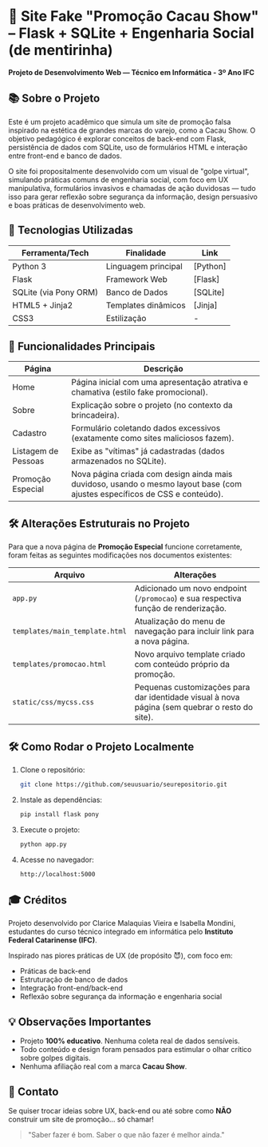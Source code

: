 # 🍫 Site Fake "Promoção Cacau Show" – Flask + SQLite + Engenharia Social (de mentirinha)  
**Projeto de Desenvolvimento Web — Técnico em Informática - 3º Ano IFC**  

## 📚 Sobre o Projeto  
Este é um projeto acadêmico que simula um site de promoção falsa inspirado na estética de grandes marcas do varejo, como a Cacau Show. O objetivo pedagógico é explorar conceitos de back-end com Flask, persistência de dados com SQLite, uso de formulários HTML e interação entre front-end e banco de dados.  

O site foi propositalmente desenvolvido com um visual de "golpe virtual", simulando práticas comuns de engenharia social, com foco em UX manipulativa, formulários invasivos e chamadas de ação duvidosas — tudo isso para gerar reflexão sobre segurança da informação, design persuasivo e boas práticas de desenvolvimento web.  

## 🚀 Tecnologias Utilizadas  

| Ferramenta/Tech       | Finalidade                              | Link          |
|-----------------------|-----------------------------------------|---------------|
| Python 3              | Linguagem principal                    | [Python]      |
| Flask                 | Framework Web                          | [Flask]       |
| SQLite (via Pony ORM) | Banco de Dados                         | [SQLite]      |
| HTML5 + Jinja2        | Templates dinâmicos                    | [Jinja]       |
| CSS3                  | Estilização                            | -             |

## 🎯 Funcionalidades Principais  

| Página                | Descrição                                                                 |
|-----------------------|---------------------------------------------------------------------------|
| Home                  | Página inicial com uma apresentação atrativa e chamativa (estilo fake promocional). |
| Sobre                 | Explicação sobre o projeto (no contexto da brincadeira).                 |
| Cadastro              | Formulário coletando dados excessivos (exatamente como sites maliciosos fazem). |
| Listagem de Pessoas   | Exibe as "vítimas" já cadastradas (dados armazenados no SQLite).         |
| Promoção Especial     | Nova página criada com design ainda mais duvidoso, usando o mesmo layout base (com ajustes específicos de CSS e conteúdo). |

## 🛠️ Alterações Estruturais no Projeto  
Para que a nova página de **Promoção Especial** funcione corretamente, foram feitas as seguintes modificações nos documentos existentes:  

| Arquivo                        | Alterações                                                                 |
|--------------------------------|----------------------------------------------------------------------------|
| `app.py`                       | Adicionado um novo endpoint (`/promocao`) e sua respectiva função de renderização. |
| `templates/main_template.html` | Atualização do menu de navegação para incluir link para a nova página.    |
| `templates/promocao.html`      | Novo arquivo template criado com conteúdo próprio da promoção.            |
| `static/css/mycss.css`         | Pequenas customizações para dar identidade visual à nova página (sem quebrar o resto do site). |

## 🛠️ Como Rodar o Projeto Localmente  

1. Clone o repositório:  
   ```bash
   git clone https://github.com/seuusuario/seurepositorio.git

2. Instale as dependências:
   ```bash
   pip install flask pony
   
3. Execute o projeto:
   ```bash
   python app.py

4. Acesse no navegador:
   ```bash
   http://localhost:5000

## 🎓 Créditos
Projeto desenvolvido por Clarice Malaquias Vieira e Isabella Mondini, estudantes do curso técnico integrado em informática pelo **Instituto Federal Catarinense (IFC)**.

Inspirado nas piores práticas de UX (de propósito 😈), com foco em:
- Práticas de back-end
- Estruturação de banco de dados
- Integração front-end/back-end
- Reflexão sobre segurança da informação e engenharia social

## 💡 Observações Importantes
- Projeto **100% educativo**. Nenhuma coleta real de dados sensíveis.
- Todo conteúdo e design foram pensados para estimular o olhar crítico sobre golpes digitais.
- Nenhuma afiliação real com a marca **Cacau Show**.

## 🌟 Contato
Se quiser trocar ideias sobre UX, back-end ou até sobre como **NÃO** construir um site de promoção… só chamar!

> "Saber fazer é bom. Saber o que não fazer é melhor ainda."
